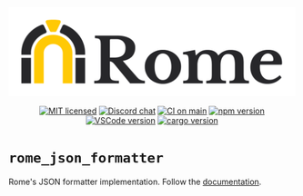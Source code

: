 <p align="center">
	<picture>
		<source media="(prefers-color-scheme: dark)" srcset="https://raw.githubusercontent.com/rome/brand/main/PNG/logo_white_yellow_transparent.png" width="700">
		<img alt="Rome's logo depicting an ancient Roman arch with the word Rome to its side" src="https://raw.githubusercontent.com/rome/brand/main/PNG/logo_transparent.png" width="700">
	</picture>
</p>

<div align="center">

[![MIT licensed][mit-badge]][mit-url]
[![Discord chat][discord-badge]][discord-url]
[![CI on main][ci-badge]][ci-url]
[![npm version][npm-badge]][npm-url]
[![VSCode version][vscode-badge]][vscode-url]
[![cargo version][cargo-badge]][cargo-url]


[mit-badge]: https://img.shields.io/badge/license-MIT-blue.svg?color=brightgreen
[mit-url]: LICENSE
[discord-badge]: https://img.shields.io/discord/678763474494423051?logo=discord&label=discord&color=brightgreen
[discord-url]: https://discord.gg/rome
[ci-badge]: https://github.com/biomejs/biome/actions/workflows/main.yml/badge.svg
[ci-url]: https://github.com/biomejs/biome/actions/workflows/main.yml
[npm-badge]: https://img.shields.io/npm/v/rome/latest?color=brightgreen
[npm-url]: https://www.npmjs.com/package/rome/v/latest
[vscode-badge]: https://img.shields.io/visual-studio-marketplace/v/rome.rome?color=brightgreen&label=vscode
[vscode-url]: https://marketplace.visualstudio.com/items?itemName=rome.rome
[cargo-badge]: https://img.shields.io/crates/v/rome_json_formatter?&color=brightgreen
[cargo-url]: https://crates.io/crates/rome_json_formatter

</div>

# `rome_json_formatter`

Rome's JSON formatter implementation. Follow the [documentation](https://docs.rs/rome_json_formatter/).


